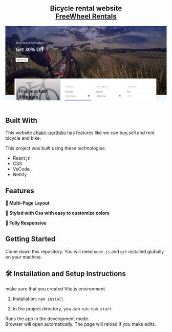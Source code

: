<h2 align="center">
  Bicycle rental website<br/>
  <a href="https://free-wheel-rentals.netlify.app/" target="_blank">FreeWheel Rentals</a>
</h2>
<div align="center">
  <img alt="Demo" src="./project.png" />
</div>

<br/>




## Built With

This website <a href="https://free-wheel-rentals.netlify.app/" target="_blank">chakri-portfolio</a> has features like we can buy,sell and rent bicycle and bike.<br/>

This project was built using these technologies.

- React.js
- CSS
- VsCode
- Netlify

## Features

**📖 Multi-Page Layout**

**🎨 Styled with Css with easy to customize colors**

**📱 Fully Responsive**

## Getting Started

Clone down this repository. You will need `node.js` and `git` installed globally on your machine.

## 🛠 Installation and Setup Instructions
make sure that you created Vite.js environment

1. Installation: `npm install`

2. In the project directory, you can run: `npm start`

Runs the app in the development mode.\
Browser will open automatically.
The page will reload if you make edits.

